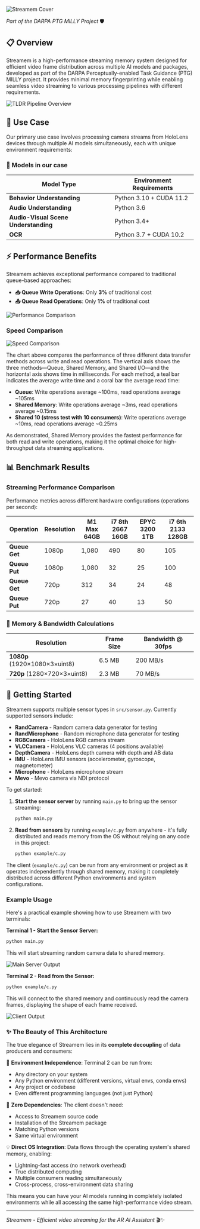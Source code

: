 ![Streamem Cover](assets/cover.png)

*Part of the DARPA PTG MILLY Project* 🛡️

## 📋 Overview

Streamem is a high-performance streaming memory system designed for efficient video frame distribution across multiple AI models and packages, developed as part of the DARPA Perceptually-enabled Task Guidance (PTG) MILLY project. It provides minimal memory fingerprinting while enabling seamless video streaming to various processing pipelines with different requirements.

![TLDR Pipeline Overview](assets/tldr.png)


## 🎯 Use Case

Our primary use case involves processing camera streams from HoloLens devices through multiple AI models simultaneously, each with unique environment requirements:

### 🤖 Models in our case

| Model Type | Environment Requirements |
|------------|-------------------------|
| **Behavior Understanding** | Python 3.10 + CUDA 11.2 |
| **Audio Understanding** | Python 3.6 |
| **Audio-Visual Scene Understanding** | Python 3.4+ |
| **OCR** | Python 3.7 + CUDA 10.2 |

## ⚡ Performance Benefits

Streamem achieves exceptional performance compared to traditional queue-based approaches:

- **📥 Queue Write Operations**: Only **3%** of traditional cost
- **📤 Queue Read Operations**: Only **1%** of traditional cost

![Performance Comparison](assets/compare.png)

### Speed Comparison

![Speed Comparison](assets/speed.png)

The chart above compares the performance of three different data transfer methods across write and read operations. The vertical axis shows the three methods—Queue, Shared Memory, and Shared I/O—and the horizontal axis shows time in milliseconds. For each method, a teal bar indicates the average write time and a coral bar the average read time:

- **Queue**: Write operations average ~100ms, read operations average ~105ms
- **Shared Memory**: Write operations average ~3ms, read operations average ~0.15ms  
- **Shared 10 (stress test with 10 consumers)**: Write operations average ~10ms, read operations average ~0.25ms

As demonstrated, Shared Memory provides the fastest performance for both read and write operations, making it the optimal choice for high-throughput data streaming applications.

## 📊 Benchmark Results

### Streaming Performance Comparison

Performance metrics across different hardware configurations (operations per second):

| Operation | Resolution | M1 Max 64GB | i7 8th 2667 16GB | EPYC 3200 1TB | i7 6th 2133 128GB |
|-----------|------------|-------------|------------------|---------------|-------------------|
| **Queue Get** | 1080p | 1,080 | 490 | 80 | 105 |
| **Queue Put** | 1080p | 1,080 | 32 | 25 | 100 |
| **Queue Get** | 720p | 312 | 34 | 24 | 48 |
| **Queue Put** | 720p | 27 | 40 | 13 | 50 |

### 📐 Memory & Bandwidth Calculations

| Resolution | Frame Size | Bandwidth @ 30fps |
|------------|------------|-------------------|
| **1080p** (1920×1080×3×uint8) | 6.5 MB | 200 MB/s |
| **720p** (1280×720×3×uint8) | 2.3 MB | 70 MB/s |

## 🚀 Getting Started

Streamem supports multiple sensor types in `src/sensor.py`. Currently supported sensors include:

- **RandCamera** - Random camera data generator for testing
- **RandMicrophone** - Random microphone data generator for testing
- **RGBCamera** - HoloLens RGB camera stream
- **VLCCamera** - HoloLens VLC cameras (4 positions available)
- **DepthCamera** - HoloLens depth camera with depth and AB data
- **IMU** - HoloLens IMU sensors (accelerometer, gyroscope, magnetometer)
- **Microphone** - HoloLens microphone stream
- **Mevo** - Mevo camera via NDI protocol

To get started:

1. **Start the sensor server** by running `main.py` to bring up the sensor streaming:
   ```bash
   python main.py
   ```

2. **Read from sensors** by running `example/c.py` from anywhere - it's fully distributed and reads memory from the OS without relying on any code in this project:
   ```bash
   python example/c.py
   ```

The client (`example/c.py`) can be run from any environment or project as it operates independently through shared memory, making it completely distributed across different Python environments and system configurations.

### Example Usage

Here's a practical example showing how to use Streamem with two terminals:

**Terminal 1 - Start the Sensor Server:**
```bash
python main.py
```
This will start streaming random camera data to shared memory.

![Main Server Output](assets/main.png)

**Terminal 2 - Read from the Sensor:**
```bash
python example/c.py
```
This will connect to the shared memory and continuously read the camera frames, displaying the shape of each frame received.

![Client Output](assets/c.png)

### ✨ The Beauty of This Architecture

The true elegance of Streamem lies in its **complete decoupling** of data producers and consumers:

🌟 **Environment Independence**: Terminal 2 can be run from:
- Any directory on your system
- Any Python environment (different versions, virtual envs, conda envs)
- Any project or codebase
- Even different programming languages (not just Python)

🚀 **Zero Dependencies**: The client doesn't need:
- Access to Streamem source code
- Installation of the Streamem package
- Matching Python versions
- Same virtual environment

💡 **Direct OS Integration**: Data flows through the operating system's shared memory, enabling:
- Lightning-fast access (no network overhead)
- True distributed computing
- Multiple consumers reading simultaneously
- Cross-process, cross-environment data sharing

This means you can have your AI models running in completely isolated environments while all accessing the same high-performance video stream.


---

*Streamem - Efficient video streaming for the AR AI Assistant* 🎬✨




